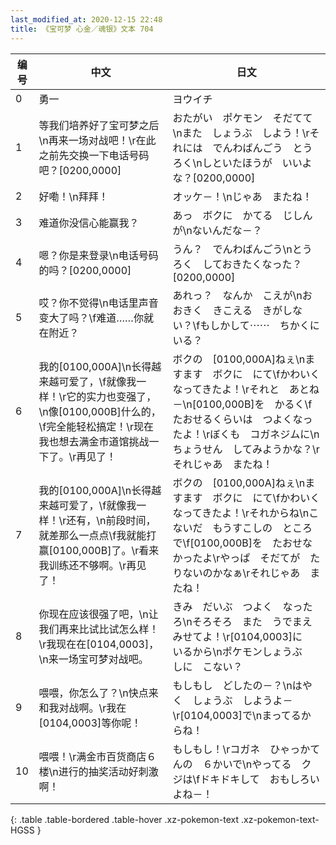 ```yaml
---
last_modified_at: 2020-12-15 22:48
title: 《宝可梦 心金／魂银》文本 704
---
```

| 编号 | 中文 | 日文 |
| ---- | ---- | ---- |
| 0 | 勇一 | ヨウイチ |
| 1 | 等我们培养好了宝可梦之后\n再来一场对战吧！\r在此之前先交换一下电话号码吧？[0200,0000] | おたがい　ポケモン　そだてて\nまた　しょうぶ　しよう！\rそれには　でんわばんごう　とうろく\nしといたほうが　いいよな？[0200,0000] |
| 2 | 好嘞！\n拜拜！ | オッケ－！\nじゃあ　またね！ |
| 3 | 难道你没信心能赢我？ | あっ　ボクに　かてる　じしんが\nないんだな－？ |
| 4 | 嗯？你是来登录\n电话号码的吗？[0200,0000] | うん？　でんわばんごう\nとうろく　しておきたくなった？[0200,0000] |
| 5 | 哎？你不觉得\n电话里声音变大了吗？\f难道……你就在附近？ | あれっ？　なんか　こえが\nおおきく　きこえる　きがしない？\fもしかして⋯⋯　ちかくにいる？ |
| 6 | 我的[0100,000A]\n长得越来越可爱了，\f就像我一样！\r它的实力也变强了，\n像[0100,000B]什么的，\f完全能轻松搞定！\r现在我也想去满金市道馆挑战一下了。\r再见了！ | ボクの　[0100,000A]ねぇ\nますます　ボクに　にて\fかわいく　なってきたよ！\rそれと　あとね－\n[0100,000B]を　かるく\fたおせるくらいは　つよくなったよ！\rぼくも　コガネジムに\nちょうせん　してみようかな？\rそれじゃあ　またね！ |
| 7 | 我的[0100,000A]\n长得越来越可爱了，\f就像我一样！\r还有，\n前段时间，就差那么一点点\f我就能打赢[0100,000B]了。\r看来我训练还不够啊。\r再见了！ | ボクの　[0100,000A]ねぇ\nますます　ボクに　にて\fかわいく　なってきたよ！\rそれからね\nこないだ　もうすこしの　ところで\f[0100,000B]を　たおせなかったよ\rやっぱ　そだてが　たりないのかなぁ\rそれじゃあ　またね！ |
| 8 | 你现在应该很强了吧，\n让我们再来比试比试怎么样！\r我现在在[0104,0003]，\n来一场宝可梦对战吧。 | きみ　だいぶ　つよく　なったろ\nそろそろ　また　うでまえ　みせてよ！\r[0104,0003]に　いるから\nポケモンしょうぶ　しに　こない？ |
| 9 | 喂喂，你怎么了？\n快点来和我对战啊。\r我在[0104,0003]等你呢！ | もしもし　どしたの－？\nはやく　しょうぶ　しようよ－\r[0104,0003]で\nまってるからね！ |
| 10 | 喂喂！\r满金市百货商店６楼\n进行的抽奖活动好刺激啊！ | もしもし！\rコガネ　ひゃっかてんの　６かいで\nやってる　クジは\fドキドキして　おもしろいよね－！ |
{: .table .table-bordered .table-hover .xz-pokemon-text .xz-pokemon-text-HGSS }